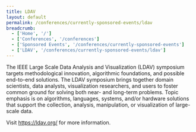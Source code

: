 ```yaml
---
title: LDAV
layout: default
permalink: /conferences/currently-sponsored-events/ldav
breadcrumb:
  - ['Home', '/']
  - ['Conferences', '/conferences']
  - ['Sponsored Events', '/conferences/currently-sponsored-events']
  - ['LDAV', '/conferences/currently-sponsored-events/ldav']
---
```



The IEEE Large Scale Data Analysis and Visualization (LDAV) symposium targets methodological innovation, algorithmic foundations, and possible end-to-end solutions. The LDAV symposium brings together domain scientists, data analysts, visualization researchers, and users to foster common ground for solving both near- and long-term problems. Topic emphasis is on algorithms, languages, systems, and/or hardware solutions that support the collection, analysis, manipulation, or visualization of large-scale data.

Visit <a href="https://ldav.org/" target="_blank">https://ldav.org/</a> for more information. 


